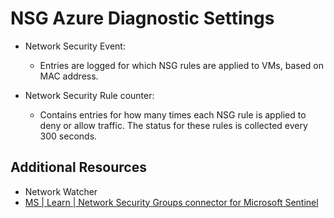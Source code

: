 # NSG Azure Diagnostic Settings

- Network Security Event:
  - Entries are logged for which NSG rules are applied to VMs, based on MAC address.

- Network Security Rule counter:
  - Contains entries for how many times each NSG rule is applied to deny or allow traffic. The status for these rules is collected every 300 seconds.

## Additional Resources

- Network Watcher
- [MS | Learn | Network Security Groups connector for Microsoft Sentinel][1]

[1]: https://learn.microsoft.com/en-us/azure/sentinel/data-connectors/network-security-groups